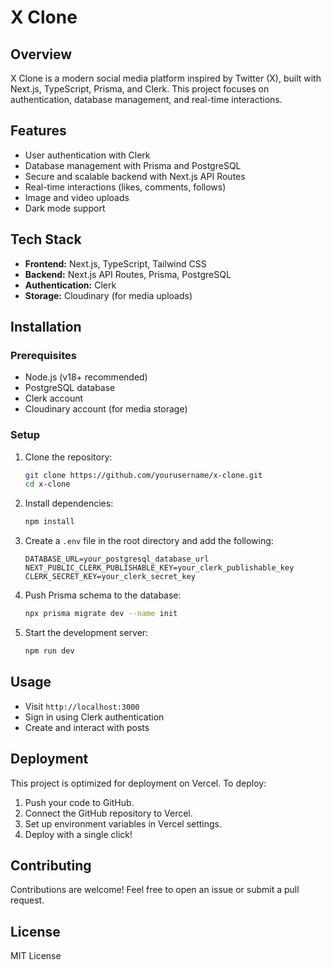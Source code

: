 # X Clone

## Overview
X Clone is a modern social media platform inspired by Twitter (X), built with Next.js, TypeScript, Prisma, and Clerk. This project focuses on authentication, database management, and real-time interactions.

## Features
- User authentication with Clerk
- Database management with Prisma and PostgreSQL
- Secure and scalable backend with Next.js API Routes
- Real-time interactions (likes, comments, follows)
- Image and video uploads
- Dark mode support

## Tech Stack
- **Frontend:** Next.js, TypeScript, Tailwind CSS
- **Backend:** Next.js API Routes, Prisma, PostgreSQL
- **Authentication:** Clerk
- **Storage:** Cloudinary (for media uploads)
<!-- - **Deployment:** Vercel -->

## Installation

### Prerequisites
- Node.js (v18+ recommended)
- PostgreSQL database
- Clerk account
- Cloudinary account (for media storage)

### Setup
1. Clone the repository:
   ```bash
   git clone https://github.com/yourusername/x-clone.git
   cd x-clone
   ```
2. Install dependencies:
   ```bash
   npm install
   ```
3. Create a `.env` file in the root directory and add the following:
   ```env
   DATABASE_URL=your_postgresql_database_url
   NEXT_PUBLIC_CLERK_PUBLISHABLE_KEY=your_clerk_publishable_key
   CLERK_SECRET_KEY=your_clerk_secret_key
   ```
4. Push Prisma schema to the database:
   ```bash
   npx prisma migrate dev --name init
   ```
5. Start the development server:
   ```bash
   npm run dev
   ```

## Usage
- Visit `http://localhost:3000`
- Sign in using Clerk authentication
- Create and interact with posts

## Deployment
This project is optimized for deployment on Vercel. To deploy:
1. Push your code to GitHub.
2. Connect the GitHub repository to Vercel.
3. Set up environment variables in Vercel settings.
4. Deploy with a single click!

## Contributing
Contributions are welcome! Feel free to open an issue or submit a pull request.

## License
MIT License

